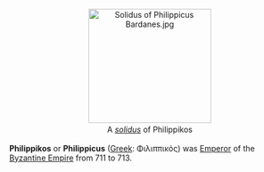 <div class="photo" colspan="2" style="text-align: center; margin: 25px 0 10px;"><a class="image" href="https://en.wikipedia.org/wiki/File:Solidus_of_Philippicus_Bardanes.jpg"><img alt="Solidus of Philippicus Bardanes.jpg" data-file-height="223" data-file-width="239" decoding="async" height="205" src="https://upload.wikimedia.org/wikipedia/commons/thumb/c/c2/Solidus_of_Philippicus_Bardanes.jpg/220px-Solidus_of_Philippicus_Bardanes.jpg" srcset="https://upload.wikimedia.org/wikipedia/commons/c/c2/Solidus_of_Philippicus_Bardanes.jpg 1.5x" width="220"/></a><div style="line-height:normal;padding-bottom:0.2em;padding-top:0.2em;">A <i><a href="https://en.wikipedia.org/wiki/Solidus_(coin)" title="Solidus (coin)">solidus</a></i> of Philippikos</div></div>

[comment]: # 'breakpoint'
<p><b>Philippikos</b> or <b>Philippicus</b> (<a href="https://en.wikipedia.org/wiki/Greek_language" title="Greek language">Greek</a>: <span lang="el">Φιλιππικός</span>) was <a class="mw-redirect" href="https://en.wikipedia.org/wiki/Byzantine_emperor" title="Byzantine emperor">Emperor</a> of the <a href="https://en.wikipedia.org/wiki/Byzantine_Empire" title="Byzantine Empire">Byzantine Empire</a> from 711 to 713.
</p>
